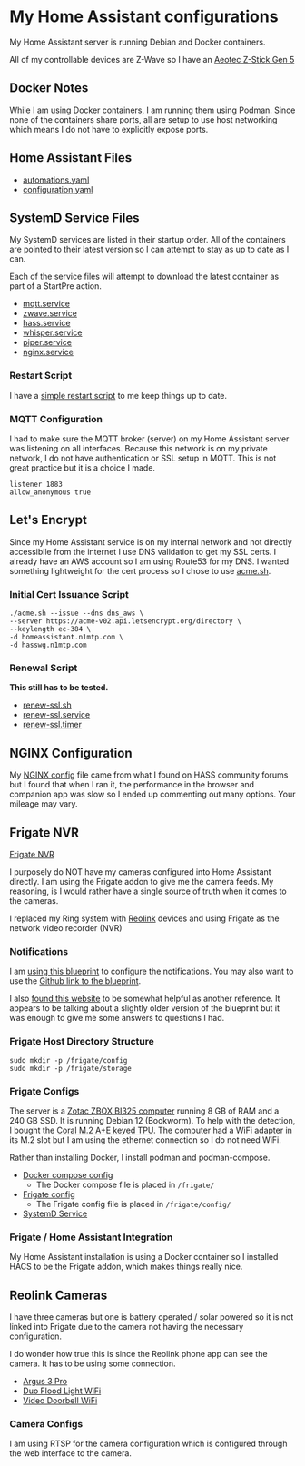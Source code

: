 # My Home Assistant configurations

My Home Assistant server is running Debian and Docker containers.

All of my controllable devices are Z-Wave so I have an [Aeotec Z-Stick Gen 5](https://aeotec.com/products/aeotec-z-stick-gen5/)

## Docker Notes

While I am using Docker containers, I am running them using Podman. Since none of the containers share ports, all are setup to use host networking which means I do not have to explicitly expose ports.

## Home Assistant Files

- [automations.yaml](hass/automations.yaml)
- [configuration.yaml](hass/configuration.yaml)

## SystemD Service Files

My SystemD services are listed in their startup order. All of the containers are pointed to their latest version so I can attempt to stay as up to date as I can.

Each of the service files will attempt to download the latest container as part of a StartPre action.

- [mqtt.service](systemd/mqtt.service)
- [zwave.service](systemd/zwave.service)
- [hass.service](systemd/hass.service)
- [whisper.service](systemd/whisper.service)
- [piper.service](systemd/piper.service)
- [nginx.service](systemd/nginx.service)

### Restart Script

I have a [simple restart script](restart_hass.sh) to me keep things up to date.

### MQTT Configuration

I had to make sure the MQTT broker (server) on my Home Assistant server was listening on all interfaces. Because this network is on my private network, I do not have authentication or SSL setup in MQTT. This is not great practice but it is a choice I made.

```
listener 1883
allow_anonymous true
```

## Let's Encrypt

Since my Home Assistant service is on my internal network and not directly accessibile from the internet I use DNS validation to get my SSL certs. I already have an AWS account so I am using Route53 for my DNS. I wanted something lightweight for the cert process so I chose to use [acme.sh](https://github.com/acmesh-official/acme.sh).

### Initial Cert Issuance Script

```shell
./acme.sh --issue --dns dns_aws \
--server https://acme-v02.api.letsencrypt.org/directory \
--keylength ec-384 \
-d homeassistant.n1mtp.com \
-d hasswg.n1mtp.com
```

### Renewal Script

**This still has to be tested.**

- [renew-ssl.sh](renew-ssl.sh)
- [renew-ssl.service](systemd/renew-ssl.service)
- [renew-ssl.timer](systemd/renew-ssl.timer)

## NGINX Configuration

My [NGINX config](nginx/nginx.conf) file came from what I found on HASS community forums but I found that when I ran it, the performance in the browser and companion app was slow so I ended up commenting out many options. Your mileage may vary.

## Frigate NVR

[Frigate NVR](https://frigate.video/)

I purposely do NOT have my cameras configured into Home Assistant directly. I am using the Frigate addon to give me the camera feeds. My reasoning, is I would rather have a single source of truth when it comes to the cameras.

I replaced my Ring system with [Reolink](https://reolink.com/) devices and using Frigate as the network video recorder (NVR)

### Notifications

I am [using this blueprint](https://community.home-assistant.io/t/frigate-mobile-app-notifications-2-0/559732) to configure the notifications. You may also want to use the [Github link to the blueprint](https://github.com/SgtBatten/HA_blueprints/tree/main/Frigate%20Camera%20Notifications).

I also [found this website](https://github.com/SgtBatten/HA_blueprints/tree/main/Frigate%20Camera%20Notifications) to be somewhat helpful as another reference. It appears to be talking about a slightly older version of the blueprint but it was enough to give me some answers to questions I had.

### Frigate Host Directory Structure

```shell
sudo mkdir -p /frigate/config
sudo mkdir -p /frigate/storage
```

### Frigate Configs

The server is a [Zotac ZBOX BI325 computer](https://www.zotac.com/ca/product/mini_pcs/zbox-bi325) running 8 GB of RAM and a 240 GB SSD. It is running Debian 12 (Bookworm). To help with the detection, I bought the [Coral M.2 A+E keyed TPU](https://coral.ai/products/m2-accelerator-ae). The computer had a WiFi adapter in its M.2 slot but I am using the ethernet connection so I do not need WiFi.

Rather than installing Docker, I install podman and podman-compose.

- [Docker compose config](frigate/frigate-compose.yaml)
    - The Docker compose file is placed in `/frigate/`
- [Frigate config](frigate/config.yml)
    - The Frigate config file is placed in `/frigate/config/`
- [SystemD Service](frigate/frigate.service)

### Frigate / Home Assistant Integration

My Home Assistant installation is using a Docker container so I installed HACS to be the Frigate addon, which makes things really nice.

## Reolink Cameras

I have three cameras but one is battery operated / solar powered so it is not linked into Frigate due to the camera not having the necessary configuration.

I do wonder how true this is since the Reolink phone app can see the camera. It has to be using some connection.

- [Argus 3 Pro](https://reolink.com/product/argus-3-pro/)
- [Duo Flood Light WiFi](https://reolink.com/product/reolink-duo-floodlight-wifi/)
- [Video Doorbell WiFi](https://reolink.com/product/reolink-video-doorbell-wifi/)

### Camera Configs

I am using RTSP for the camera configuration which is configured through the web interface to the camera.

